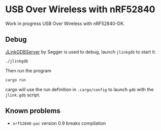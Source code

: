 # USB Over Wireless with nRF52840

Work in progress USB Over Wireless with nRF52840-DK.


## Debug

[JLinkGDBServer] by Segger is used to debug, launch `jlinkgdb` to start it:

```
./jlinkgdb
```

Then run the program
```
cargo run
```
cargo will use the run definition in `.cargo/config` to launch `gdb` with the `jlink.gdb` script.


## Known problems

- `nrf52840-pac` version 0.9 breaks compilation

[JLinkGDBServer]:https://www.segger.com/products/debug-probes/j-link/tools/j-link-gdb-server/about-j-link-gdb-server/